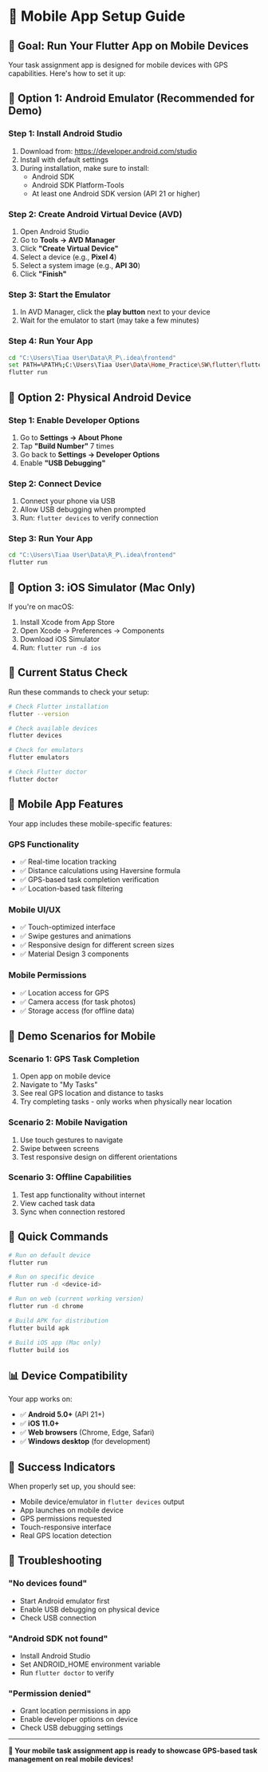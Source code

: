 # 📱 Mobile App Setup Guide

## 🎯 **Goal: Run Your Flutter App on Mobile Devices**

Your task assignment app is designed for mobile devices with GPS capabilities. Here's how to set it up:

## 🚀 **Option 1: Android Emulator (Recommended for Demo)**

### **Step 1: Install Android Studio**
1. Download from: https://developer.android.com/studio
2. Install with default settings
3. During installation, make sure to install:
   - Android SDK
   - Android SDK Platform-Tools
   - At least one Android SDK version (API 21 or higher)

### **Step 2: Create Android Virtual Device (AVD)**
1. Open Android Studio
2. Go to **Tools → AVD Manager**
3. Click **"Create Virtual Device"**
4. Select a device (e.g., **Pixel 4**)
5. Select a system image (e.g., **API 30**)
6. Click **"Finish"**

### **Step 3: Start the Emulator**
1. In AVD Manager, click the **play button** next to your device
2. Wait for the emulator to start (may take a few minutes)

### **Step 4: Run Your App**
```bash
cd "C:\Users\Tiaa User\Data\R_P\.idea\frontend"
set PATH=%PATH%;C:\Users\Tiaa User\Data\Home_Practice\SW\flutter\flutter\bin
flutter run
```

## 📱 **Option 2: Physical Android Device**

### **Step 1: Enable Developer Options**
1. Go to **Settings → About Phone**
2. Tap **"Build Number"** 7 times
3. Go back to **Settings → Developer Options**
4. Enable **"USB Debugging"**

### **Step 2: Connect Device**
1. Connect your phone via USB
2. Allow USB debugging when prompted
3. Run: `flutter devices` to verify connection

### **Step 3: Run Your App**
```bash
cd "C:\Users\Tiaa User\Data\R_P\.idea\frontend"
flutter run
```

## 🍎 **Option 3: iOS Simulator (Mac Only)**

If you're on macOS:
1. Install Xcode from App Store
2. Open Xcode → Preferences → Components
3. Download iOS Simulator
4. Run: `flutter run -d ios`

## 🔧 **Current Status Check**

Run these commands to check your setup:

```bash
# Check Flutter installation
flutter --version

# Check available devices
flutter devices

# Check for emulators
flutter emulators

# Check Flutter doctor
flutter doctor
```

## 📱 **Mobile App Features**

Your app includes these mobile-specific features:

### **GPS Functionality**
- ✅ Real-time location tracking
- ✅ Distance calculations using Haversine formula
- ✅ GPS-based task completion verification
- ✅ Location-based task filtering

### **Mobile UI/UX**
- ✅ Touch-optimized interface
- ✅ Swipe gestures and animations
- ✅ Responsive design for different screen sizes
- ✅ Material Design 3 components

### **Mobile Permissions**
- ✅ Location access for GPS
- ✅ Camera access (for task photos)
- ✅ Storage access (for offline data)

## 🎯 **Demo Scenarios for Mobile**

### **Scenario 1: GPS Task Completion**
1. Open app on mobile device
2. Navigate to "My Tasks"
3. See real GPS location and distance to tasks
4. Try completing tasks - only works when physically near location

### **Scenario 2: Mobile Navigation**
1. Use touch gestures to navigate
2. Swipe between screens
3. Test responsive design on different orientations

### **Scenario 3: Offline Capabilities**
1. Test app functionality without internet
2. View cached task data
3. Sync when connection restored

## 🚀 **Quick Commands**

```bash
# Run on default device
flutter run

# Run on specific device
flutter run -d <device-id>

# Run on web (current working version)
flutter run -d chrome

# Build APK for distribution
flutter build apk

# Build iOS app (Mac only)
flutter build ios
```

## 📊 **Device Compatibility**

Your app works on:
- ✅ **Android 5.0+** (API 21+)
- ✅ **iOS 11.0+**
- ✅ **Web browsers** (Chrome, Edge, Safari)
- ✅ **Windows desktop** (for development)

## 🎉 **Success Indicators**

When properly set up, you should see:
- Mobile device/emulator in `flutter devices` output
- App launches on mobile device
- GPS permissions requested
- Touch-responsive interface
- Real GPS location detection

## 🔧 **Troubleshooting**

### **"No devices found"**
- Start Android emulator first
- Enable USB debugging on physical device
- Check USB connection

### **"Android SDK not found"**
- Install Android Studio
- Set ANDROID_HOME environment variable
- Run `flutter doctor` to verify

### **"Permission denied"**
- Grant location permissions in app
- Enable developer options on device
- Check USB debugging settings

---

**🎯 Your mobile task assignment app is ready to showcase GPS-based task management on real mobile devices!**
